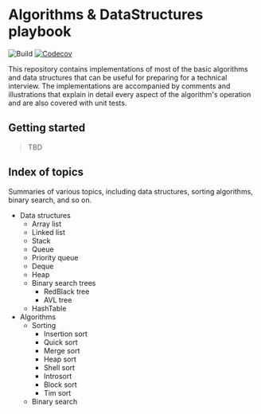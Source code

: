 # Algorithms & DataStructures playbook

![Build](https://github.com/ivan-nosar/AlgorithmsAndStructuresPlaybook/actions/workflows/dotnet-ci.yml/badge.svg)
[![Codecov](https://codecov.io/gh/ivan-nosar/AlgorithmsAndStructuresPlaybook/graph/badge.svg?token=2HPGXTZO8M)](https://codecov.io/gh/ivan-nosar/AlgorithmsAndStructuresPlaybook)

This repository contains implementations of most of the basic algorithms and data structures that
can be useful for preparing for a technical interview. The implementations are accompanied by
comments and illustrations that explain in detail every aspect of the algorithm's operation and
are also covered with unit tests.

## Getting started

> TBD

## Index of topics

Summaries of various topics, including data structures, sorting algorithms, binary search, and so on.

* Data structures
  * Array list
  * Linked list
  * Stack
  * Queue
  * Priority queue
  * Deque
  * Heap
  * Binary search trees
    * RedBlack tree
    * AVL tree
  * HashTable
* Algorithms
  * Sorting
    * Insertion sort
    * Quick sort
    * Merge sort
    * Heap sort
    * Shell sort
    * Introsort
    * Block sort
    * Tim sort
  * Binary search
